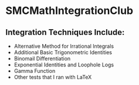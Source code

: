 # SMCMathIntegrationClub
## Integration Techniques Include:
- Alternative Method for Irrational Integrals
- Additional Basic Trigonometric Identities
- Binomail Differentiation
- Exponential Identities and Loophole Logs
- Gamma Function
- Other tests that I ran with LaTeX
